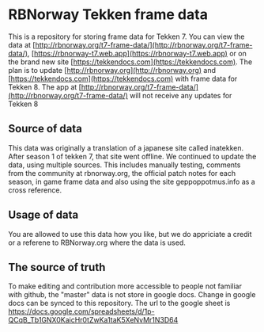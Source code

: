 # RBNorway Tekken frame data

This is a repository for storing frame data for Tekken 7.
You can view the data at [http://rbnorway.org/t7-frame-data/](http://rbnorway.org/t7-frame-data/), [https://rbnorway-t7.web.app](https://rbnorway-t7.web.app) or on the brand new site [https://tekkendocs.com](https://tekkendocs.com). The plan is to update  [http://rbnorway.org](http://rbnorway.org) and [https://tekkendocs.com](https://tekkendocs.com) with frame data for Tekken 8.
The app at [http://rbnorway.org/t7-frame-data/](http://rbnorway.org/t7-frame-data/) will not receive any updates for Tekken 8

## Source of data
This data was originally a translation of a japanese site called inatekken. After season 1 of tekken 7, that site went offline. We continued to update the data, using multiple sources.
This includes manually testing, comments from the community at rbnorway.org, the official patch notes for each season, in game frame data and also using the site geppoppotmus.info as a cross reference. 

## Usage of data
You are allowed to use this data  how you like, but we do appriciate a credit or a referene to RBNorway.org where the data is used.

## The source of truth
To make editing and contribution more accessible to people not familiar with github, the "master" data is not store in google docs. Change in google docs can be synced to this repository.
The url to the google sheet is https://docs.google.com/spreadsheets/d/1p-QCqB_Tb1GNX0KaicHr0tZwKa1taK5XeNvMr1N3D64
